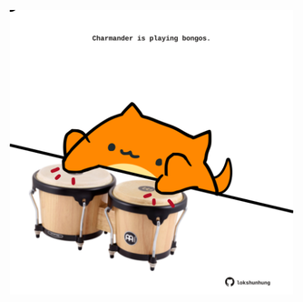 <!-- built at 04/04/2025, 10:00:31 UTC -->
<p align="center">
  <img width="500" height="500" src="./ReadmeImage.svg">
</p>

